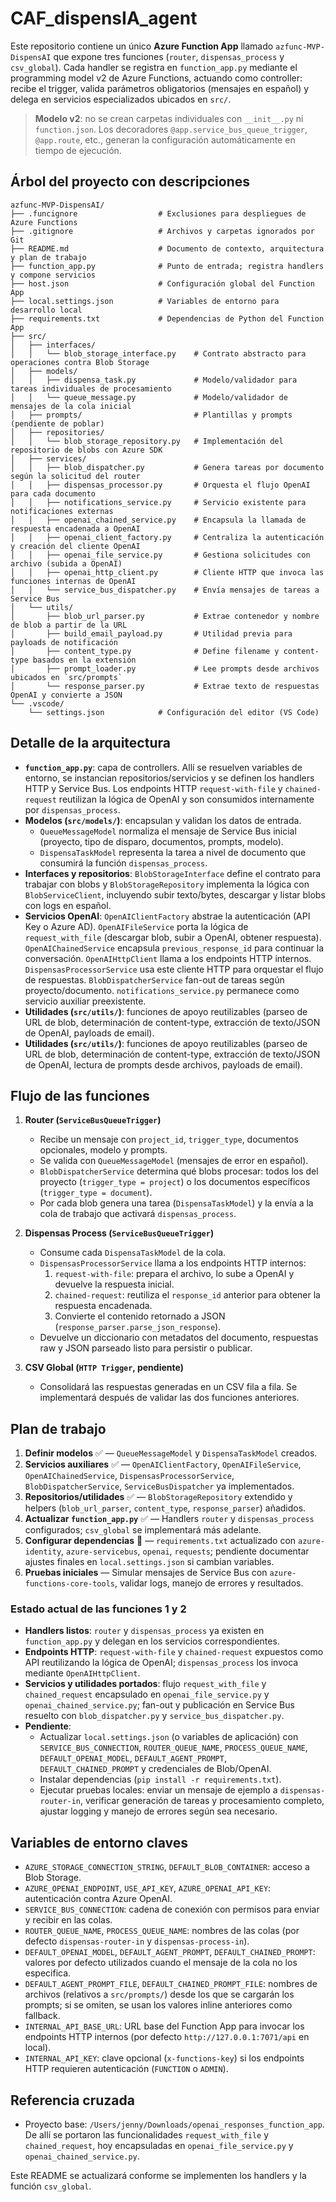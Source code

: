 # CAF_dispensIA_agent

Este repositorio contiene un único **Azure Function App** llamado `azfunc-MVP-DispensAI` que expone tres funciones (`router`, `dispensas_process` y `csv_global`). Cada handler se registra en `function_app.py` mediante el programming model v2 de Azure Functions, actuando como controller: recibe el trigger, valida parámetros obligatorios (mensajes en español) y delega en servicios especializados ubicados en `src/`.

> **Modelo v2**: no se crean carpetas individuales con `__init__.py` ni `function.json`. Los decoradores `@app.service_bus_queue_trigger`, `@app.route`, etc., generan la configuración automáticamente en tiempo de ejecución.

## Árbol del proyecto con descripciones
```
azfunc-MVP-DispensAI/
├── .funcignore                  # Exclusiones para despliegues de Azure Functions
├── .gitignore                   # Archivos y carpetas ignorados por Git
├── README.md                    # Documento de contexto, arquitectura y plan de trabajo
├── function_app.py              # Punto de entrada; registra handlers y compone servicios
├── host.json                    # Configuración global del Function App
├── local.settings.json          # Variables de entorno para desarrollo local
├── requirements.txt             # Dependencias de Python del Function App
├── src/
│   ├── interfaces/
│   │   └── blob_storage_interface.py    # Contrato abstracto para operaciones contra Blob Storage
│   ├── models/
│   │   ├── dispensa_task.py             # Modelo/validador para tareas individuales de procesamiento
│   │   └── queue_message.py             # Modelo/validador de mensajes de la cola inicial
│   ├── prompts/                         # Plantillas y prompts (pendiente de poblar)
│   ├── repositories/
│   │   └── blob_storage_repository.py   # Implementación del repositorio de blobs con Azure SDK
│   ├── services/
│   │   ├── blob_dispatcher.py           # Genera tareas por documento según la solicitud del router
│   │   ├── dispensas_processor.py       # Orquesta el flujo OpenAI para cada documento
│   │   ├── notifications_service.py     # Servicio existente para notificaciones externas
│   │   ├── openai_chained_service.py    # Encapsula la llamada de respuesta encadenada a OpenAI
│   │   ├── openai_client_factory.py     # Centraliza la autenticación y creación del cliente OpenAI
│   │   ├── openai_file_service.py       # Gestiona solicitudes con archivo (subida a OpenAI)
│   │   ├── openai_http_client.py        # Cliente HTTP que invoca las funciones internas de OpenAI
│   │   └── service_bus_dispatcher.py    # Envía mensajes de tareas a Service Bus
│   └── utils/
│       ├── blob_url_parser.py           # Extrae contenedor y nombre de blob a partir de la URL
│       ├── build_email_payload.py       # Utilidad previa para payloads de notificación
│       ├── content_type.py              # Define filename y content-type basados en la extensión
│       ├── prompt_loader.py             # Lee prompts desde archivos ubicados en `src/prompts`
│       └── response_parser.py           # Extrae texto de respuestas OpenAI y convierte a JSON
└── .vscode/
    └── settings.json            # Configuración del editor (VS Code)
```

## Detalle de la arquitectura
- **`function_app.py`**: capa de controllers. Allí se resuelven variables de entorno, se instancian repositorios/servicios y se definen los handlers HTTP y Service Bus. Los endpoints HTTP `request-with-file` y `chained-request` reutilizan la lógica de OpenAI y son consumidos internamente por `dispensas_process`.
- **Modelos (`src/models/`)**: encapsulan y validan los datos de entrada.
  - `QueueMessageModel` normaliza el mensaje de Service Bus inicial (proyecto, tipo de disparo, documentos, prompts, modelo).
  - `DispensaTaskModel` representa la tarea a nivel de documento que consumirá la función `dispensas_process`.
- **Interfaces y repositorios**: `BlobStorageInterface` define el contrato para trabajar con blobs y `BlobStorageRepository` implementa la lógica con `BlobServiceClient`, incluyendo subir texto/bytes, descargar y listar blobs con logs en español.
- **Servicios OpenAI**: `OpenAIClientFactory` abstrae la autenticación (API Key o Azure AD). `OpenAIFileService` porta la lógica de `request_with_file` (descargar blob, subir a OpenAI, obtener respuesta). `OpenAIChainedService` encapsula `previous_response_id` para continuar la conversación. `OpenAIHttpClient` llama a los endpoints HTTP internos. `DispensasProcessorService` usa este cliente HTTP para orquestar el flujo de respuestas. `BlobDispatcherService` fan-out de tareas según proyecto/documento. `notifications_service.py` permanece como servicio auxiliar preexistente.
- **Utilidades (`src/utils/`)**: funciones de apoyo reutilizables (parseo de URL de blob, determinación de content-type, extracción de texto/JSON de OpenAI, payloads de email).
- **Utilidades (`src/utils/`)**: funciones de apoyo reutilizables (parseo de URL de blob, determinación de content-type, extracción de texto/JSON de OpenAI, lectura de prompts desde archivos, payloads de email).

## Flujo de las funciones
1. **Router (`ServiceBusQueueTrigger`)**
   - Recibe un mensaje con `project_id`, `trigger_type`, documentos opcionales, modelo y prompts.
   - Se valida con `QueueMessageModel` (mensajes de error en español).
   - `BlobDispatcherService` determina qué blobs procesar: todos los del proyecto (`trigger_type = project`) o los documentos específicos (`trigger_type = document`).
   - Por cada blob genera una tarea (`DispensaTaskModel`) y la envía a la cola de trabajo que activará `dispensas_process`.

2. **Dispensas Process (`ServiceBusQueueTrigger`)**
   - Consume cada `DispensaTaskModel` de la cola.
   - `DispensasProcessorService` llama a los endpoints HTTP internos:
     1. `request-with-file`: prepara el archivo, lo sube a OpenAI y devuelve la respuesta inicial.
     2. `chained-request`: reutiliza el `response_id` anterior para obtener la respuesta encadenada.
     3. Convierte el contenido retornado a JSON (`response_parser.parse_json_response`).
   - Devuelve un diccionario con metadatos del documento, respuestas raw y JSON parseado listo para persistir o publicar.

3. **CSV Global (`HTTP Trigger`, pendiente)**
   - Consolidará las respuestas generadas en un CSV fila a fila. Se implementará después de validar las dos funciones anteriores.

## Plan de trabajo
1. **Definir modelos** ✅ — `QueueMessageModel` y `DispensaTaskModel` creados.
2. **Servicios auxiliares** ✅ — `OpenAIClientFactory`, `OpenAIFileService`, `OpenAIChainedService`, `DispensasProcessorService`, `BlobDispatcherService`, `ServiceBusDispatcher` ya implementados.
3. **Repositorios/utilidades** ✅ — `BlobStorageRepository` extendido y helpers (`blob_url_parser`, `content_type`, `response_parser`) añadidos.
4. **Actualizar `function_app.py`** ✅ — Handlers `router` y `dispensas_process` configurados; `csv_global` se implementará más adelante.
5. **Configurar dependencias** 🔄 — `requirements.txt` actualizado con `azure-identity`, `azure-servicebus`, `openai`, `requests`; pendiente documentar ajustes finales en `local.settings.json` si cambian variables.
6. **Pruebas iniciales** — Simular mensajes de Service Bus con `azure-functions-core-tools`, validar logs, manejo de errores y resultados.

### Estado actual de las funciones 1 y 2
- **Handlers listos**: `router` y `dispensas_process` ya existen en `function_app.py` y delegan en los servicios correspondientes.
- **Endpoints HTTP**: `request-with-file` y `chained-request` expuestos como API reutilizando la lógica de OpenAI; `dispensas_process` los invoca mediante `OpenAIHttpClient`.
- **Servicios y utilidades portados**: flujo `request_with_file` y `chained_request` encapsulado en `openai_file_service.py` y `openai_chained_service.py`; fan-out y publicación en Service Bus resuelto con `blob_dispatcher.py` y `service_bus_dispatcher.py`.
- **Pendiente**:
  - Actualizar `local.settings.json` (o variables de aplicación) con `SERVICE_BUS_CONNECTION`, `ROUTER_QUEUE_NAME`, `PROCESS_QUEUE_NAME`, `DEFAULT_OPENAI_MODEL`, `DEFAULT_AGENT_PROMPT`, `DEFAULT_CHAINED_PROMPT` y credenciales de Blob/OpenAI.
  - Instalar dependencias (`pip install -r requirements.txt`).
  - Ejecutar pruebas locales: enviar un mensaje de ejemplo a `dispensas-router-in`, verificar generación de tareas y procesamiento completo, ajustar logging y manejo de errores según sea necesario.

## Variables de entorno claves
- `AZURE_STORAGE_CONNECTION_STRING`, `DEFAULT_BLOB_CONTAINER`: acceso a Blob Storage.
- `AZURE_OPENAI_ENDPOINT`, `USE_API_KEY`, `AZURE_OPENAI_API_KEY`: autenticación contra Azure OpenAI.
- `SERVICE_BUS_CONNECTION`: cadena de conexión con permisos para enviar y recibir en las colas.
- `ROUTER_QUEUE_NAME`, `PROCESS_QUEUE_NAME`: nombres de las colas (por defecto `dispensas-router-in` y `dispensas-process-in`).
- `DEFAULT_OPENAI_MODEL`, `DEFAULT_AGENT_PROMPT`, `DEFAULT_CHAINED_PROMPT`: valores por defecto utilizados cuando el mensaje de la cola no los especifica.
- `DEFAULT_AGENT_PROMPT_FILE`, `DEFAULT_CHAINED_PROMPT_FILE`: nombres de archivos (relativos a `src/prompts/`) desde los que se cargarán los prompts; si se omiten, se usan los valores inline anteriores como fallback.
- `INTERNAL_API_BASE_URL`: URL base del Function App para invocar los endpoints HTTP internos (por defecto `http://127.0.0.1:7071/api` en local).
- `INTERNAL_API_KEY`: clave opcional (`x-functions-key`) si los endpoints HTTP requieren autenticación (`FUNCTION` o `ADMIN`).

## Referencia cruzada
- Proyecto base: `/Users/jenny/Downloads/openai_responses_function_app`. De allí se portaron las funcionalidades `request_with_file` y `chained_request`, hoy encapsuladas en `openai_file_service.py` y `openai_chained_service.py`.

Este README se actualizará conforme se implementen los handlers y la función `csv_global`.
